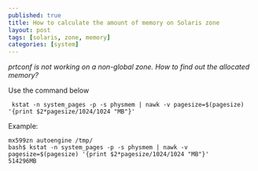 ```yaml
---
published: true
title: How to calculate the amount of memory on Solaris zone
layout: post
tags: [solaris, zone, memory]
categories: [system]
---
```

*prtconf is not working on a non-global zone. How to find out the allocated memory?*

<!--excerpt-->

Use the command below

     kstat -n system_pages -p -s physmem | nawk -v pagesize=$(pagesize) '{print $2*pagesize/1024/1024 "MB"}'

Example:

~~~
mx599zn autoengine /tmp/
bash$ kstat -n system_pages -p -s physmem | nawk -v pagesize=$(pagesize) '{print $2*pagesize/1024/1024 "MB"}'
514296MB
~~~